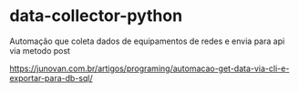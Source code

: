 # data-collector-python
Automação que coleta dados de equipamentos de redes e envia para api via metodo post


https://junovan.com.br/artigos/programing/automacao-get-data-via-cli-e-exportar-para-db-sql/
